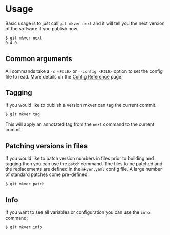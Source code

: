 # Usage

Basic usage is to just call `git mkver next` and it will tell you the next
version of the software if you publish now.

```bash
$ git mkver next
0.4.0
```

## Common arguments

All commands take a `-c <FILE>` or `--config <FILE>` option to set the config file to read. More details on the
[Config Reference](config_reference) page.

## Tagging

If you would like to publish a version mkver can tag the current commit.

```bash
$ git mkver tag
```

This will apply an annotated tag from the `next` command to the current commit.

## Patching versions in files

If you would like to patch version numbers in files prior to building and tagging then
you can use the `patch` command. The files to be patched and the replacements are
defined in the `mkver.yaml` config file. A large number of standard patches come
pre-defined.

```bash
$ git mkver patch
```

## Info

If you want to see all variables or configuration you can use the `info` command:

```bash
$ git mkver info
```